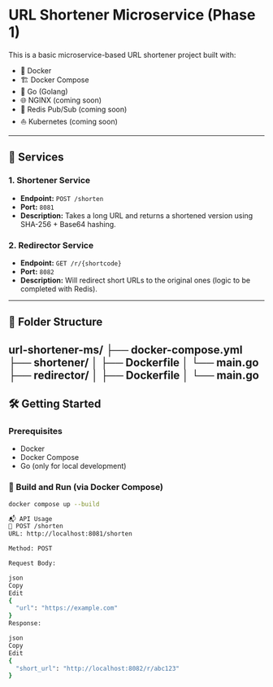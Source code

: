 # URL Shortener Microservice (Phase 1)

This is a basic microservice-based URL shortener project built with:

- 🐳 Docker  
- 🏗️ Docker Compose  
- 🐹 Go (Golang)  
- 🌐 NGINX (coming soon)  
- 🧠 Redis Pub/Sub (coming soon)  
- ⛵ Kubernetes (coming soon)  

---

## 🚀 Services

### 1. Shortener Service

- **Endpoint:** `POST /shorten`  
- **Port:** `8081`  
- **Description:** Takes a long URL and returns a shortened version using SHA-256 + Base64 hashing.

### 2. Redirector Service

- **Endpoint:** `GET /r/{shortcode}`  
- **Port:** `8082`  
- **Description:** Will redirect short URLs to the original ones (logic to be completed with Redis).

---

## 📁 Folder Structure

url-shortener-ms/
├── docker-compose.yml
├── shortener/
│ ├── Dockerfile
│ └── main.go
├── redirector/
│ ├── Dockerfile
│ └── main.go
---

## 🛠️ Getting Started

### Prerequisites

- Docker  
- Docker Compose  
- Go (only for local development)

### 🔧 Build and Run (via Docker Compose)

```bash
docker compose up --build

📬 API Usage
🔗 POST /shorten
URL: http://localhost:8081/shorten

Method: POST

Request Body:

json
Copy
Edit
{
  "url": "https://example.com"
}
Response:

json
Copy
Edit
{
  "short_url": "http://localhost:8082/r/abc123"
}
